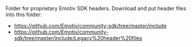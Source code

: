 Folder for proprietary Emotiv SDK headers.
Download and put header files into this folder:

* https://github.com/Emotiv/community-sdk/tree/master/include
* https://github.com/Emotiv/community-sdk/tree/master/include/Legacy%20header%20files

